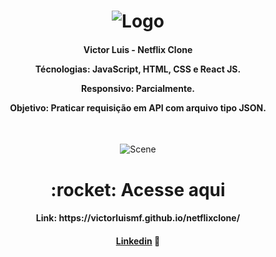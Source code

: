 <h1 align="center">
    <img alt="Logo" src="https://ik.imagekit.io/victorluismf/readme-github_DAZtazEcH.png?updatedAt=1638816851491" />
    <br>
</h1>

<h4 align="center">
  <p font-size="30px">Victor Luis - Netflix Clone</p>
  
  <p>Técnologias: JavaScript, HTML, CSS e React JS.</p>
    
  <p>Responsivo: Parcialmente.</p>

  <p>Objetivo: Praticar requisição em API com arquivo tipo JSON.</p>
  <br>
</h4>

<p align="center">
  <img alt="Scene" src="https://ik.imagekit.io/victorluismf/netflixclone_Fm0aihkmUb3.png?updatedAt=1641118781720">
</p>

<h1 align="center">
    :rocket: Acesse aqui
</h1>

<h4 align="center">
    <p>Link: https://victorluismf.github.io/netflixclone/</p>
</h4>

<h4 align="center">
    <a href="https://www.linkedin.com/in/victorluismf/" target="_blank">Linkedin</a> 👋
</h4>

 
